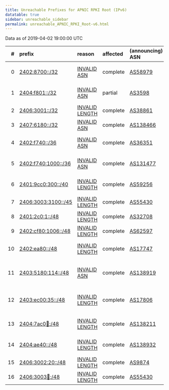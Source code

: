 ```yaml
---
title: Unreachable Prefixes for APNIC RPKI Root (IPv6)
datatable: true
sidebar: unreachable_sidebar
permalink: unreachable_APNIC_RPKI_Root-v6.html
---
```


Data as of 2019-04-02 19:00:00 UTC


<div class="datatable-begin"></div>

|   # | prefix                                                           | reason                                                                                                        | affected   | (announcing) ASN                         | AS Name                                                         |   unreachable /48s |
|----:|:-----------------------------------------------------------------|:--------------------------------------------------------------------------------------------------------------|:-----------|:-----------------------------------------|:----------------------------------------------------------------|-------------------:|
|   0 | [2402:8700::/32](https://stat.ripe.net/2402:8700::/32)           | [INVALID ASN](https://rpki-validator.ripe.net/announcement-preview?asn=AS58979&prefix=2402:8700::/32)         | complete   | [AS58979](unreachable_AS58979-v6.html)   | CLOUDREGISTRY-AS-AP Cloud Registry Pty Ltd                      |              65536 |
|   1 | [2404:f801::/32](https://stat.ripe.net/2404:f801::/32)           | [INVALID ASN](https://rpki-validator.ripe.net/announcement-preview?asn=AS3598&prefix=2404:f801::/32)          | partial    | [AS3598](unreachable_AS3598-v6.html)     | MICROSOFT-CORP-AS - Microsoft Corporation                       |              65536 |
|   2 | [2406:3001::/32](https://stat.ripe.net/2406:3001::/32)           | [INVALID LENGTH](https://rpki-validator.ripe.net/announcement-preview?asn=AS38861&prefix=2406:3001::/32)      | complete   | [AS38861](unreachable_AS38861-v6.html)   | STARHUB-INTERNET2 StarHub Ltd                                   |              65536 |
|   3 | [2407:6180::/32](https://stat.ripe.net/2407:6180::/32)           | [INVALID ASN](https://rpki-validator.ripe.net/announcement-preview?asn=AS138466&prefix=2407:6180::/32)        | complete   | [AS138466](unreachable_AS138466-v6.html) | DATAMOSSA-AS-AP DataMossa                                       |              65536 |
|   4 | [2402:f740::/36](https://stat.ripe.net/2402:f740::/36)           | [INVALID ASN](https://rpki-validator.ripe.net/announcement-preview?asn=AS36351&prefix=2402:f740::/36)         | complete   | [AS36351](unreachable_AS36351-v6.html)   | SOFTLAYER - SoftLayer Technologies Inc.                         |               4096 |
|   5 | [2402:f740:1000::/36](https://stat.ripe.net/2402:f740:1000::/36) | [INVALID ASN](https://rpki-validator.ripe.net/announcement-preview?asn=AS131477&prefix=2402:f740:1000::/36)   | complete   | [AS131477](unreachable_AS131477-v6.html) | SHHJ-AS Shanghai Huajuan Information Technology Co.             |               4096 |
|   6 | [2401:9cc0:300::/40](https://stat.ripe.net/2401:9cc0:300::/40)   | [INVALID LENGTH](https://rpki-validator.ripe.net/announcement-preview?asn=AS59256&prefix=2401:9cc0:300::/40)  | complete   | [AS59256](unreachable_AS59256-v6.html)   | ANSASERVERS Aus Net Servers Australia Pty Ltd                   |                256 |
|   7 | [2406:3003:3100::/45](https://stat.ripe.net/2406:3003:3100::/45) | [INVALID LENGTH](https://rpki-validator.ripe.net/announcement-preview?asn=AS55430&prefix=2406:3003:3100::/45) | complete   | [AS55430](unreachable_AS55430-v6.html)   | STARHUB-NGNBN Starhub Ltd                                       |                  8 |
|   8 | [2401:2c0:1::/48](https://stat.ripe.net/2401:2c0:1::/48)         | [INVALID LENGTH](https://rpki-validator.ripe.net/announcement-preview?asn=AS32708&prefix=2401:2c0:1::/48)     | complete   | [AS32708](unreachable_AS32708-v6.html)   | ROOTNETWORKS - Root Networks                                    |                  1 |
|   9 | [2402:cf80:1006::/48](https://stat.ripe.net/2402:cf80:1006::/48) | [INVALID LENGTH](https://rpki-validator.ripe.net/announcement-preview?asn=AS62597&prefix=2402:cf80:1006::/48) | complete   | [AS62597](unreachable_AS62597-v6.html)   | NSONE - NSONE Inc                                               |                  1 |
|  10 | [2402:ea80::/48](https://stat.ripe.net/2402:ea80::/48)           | [INVALID LENGTH](https://rpki-validator.ripe.net/announcement-preview?asn=AS17747&prefix=2402:ea80::/48)      | complete   | [AS17747](unreachable_AS17747-v6.html)   | SITINETWORS-IN-AP SITI NETWORKS LIMITED                         |                  1 |
|  11 | [2403:5180:114::/48](https://stat.ripe.net/2403:5180:114::/48)   | [INVALID ASN](https://rpki-validator.ripe.net/announcement-preview?asn=AS138919&prefix=2403:5180:114::/48)    | complete   | [AS138919](unreachable_AS138919-v6.html) | FUBUKINETWORK-AS-HK NimaQu's Shirakami Fubuki Network           |                  1 |
|  12 | [2403:ec00:35::/48](https://stat.ripe.net/2403:ec00:35::/48)     | [INVALID LENGTH](https://rpki-validator.ripe.net/announcement-preview?asn=AS17806&prefix=2403:ec00:35::/48)   | complete   | [AS17806](unreachable_AS17806-v6.html)   | MANGOTELESERVICE-AS-BD Tire-1 IP Transit Provider of Bangladesh |                  1 |
|  13 | [2404:7ac0:100::/48](https://stat.ripe.net/2404:7ac0:100::/48)   | [INVALID LENGTH](https://rpki-validator.ripe.net/announcement-preview?asn=AS138211&prefix=2404:7ac0:100::/48) | complete   | [AS138211](unreachable_AS138211-v6.html) | MOEQING-AS-AP MoeQing Network Service                           |                  1 |
|  14 | [2404:ae40::/48](https://stat.ripe.net/2404:ae40::/48)           | [INVALID LENGTH](https://rpki-validator.ripe.net/announcement-preview?asn=AS138932&prefix=2404:ae40::/48)     | complete   | [AS138932](unreachable_AS138932-v6.html) | GNSB-AS-AP GRIDCLOUD NETWORK SDN BHD                            |                  1 |
|  15 | [2406:3002:20::/48](https://stat.ripe.net/2406:3002:20::/48)     | [INVALID LENGTH](https://rpki-validator.ripe.net/announcement-preview?asn=AS9874&prefix=2406:3002:20::/48)    | complete   | [AS9874](unreachable_AS9874-v6.html)     | STARHUB-MOBILE StarHub Ltd                                      |                  1 |
|  16 | [2406:3003:100::/48](https://stat.ripe.net/2406:3003:100::/48)   | [INVALID LENGTH](https://rpki-validator.ripe.net/announcement-preview?asn=AS55430&prefix=2406:3003:100::/48)  | complete   | [AS55430](unreachable_AS55430-v6.html)   | STARHUB-NGNBN Starhub Ltd                                       |                  1 |

<div class="datatable-end"></div>